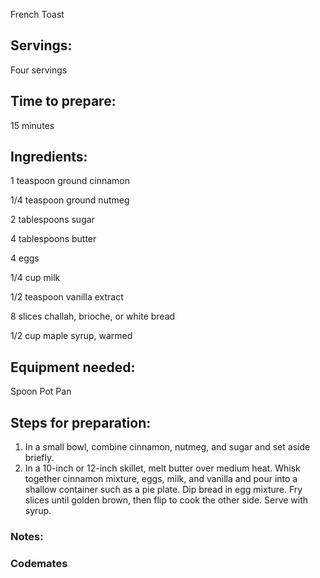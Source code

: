 French Toast

## Servings: 

Four servings

## Time to prepare: 
15 minutes

## Ingredients:
1 teaspoon ground cinnamon

1/4 teaspoon ground nutmeg

2 tablespoons sugar

4 tablespoons butter

4 eggs

1/4 cup milk

1/2 teaspoon vanilla extract

8 slices challah, brioche, or white bread

1/2 cup maple syrup, warmed
## Equipment needed:
Spoon
Pot 
Pan

## Steps for preparation:
1. In a small bowl, combine cinnamon, nutmeg, and sugar and set aside briefly. 
2. In a 10-inch or 12-inch skillet, melt butter over medium heat. Whisk together cinnamon mixture, eggs, milk, and vanilla and pour into a shallow container such as a pie plate. Dip bread in egg mixture. Fry slices until golden brown, then flip to cook the other side. Serve with syrup.

### Notes:

### Codemates #
